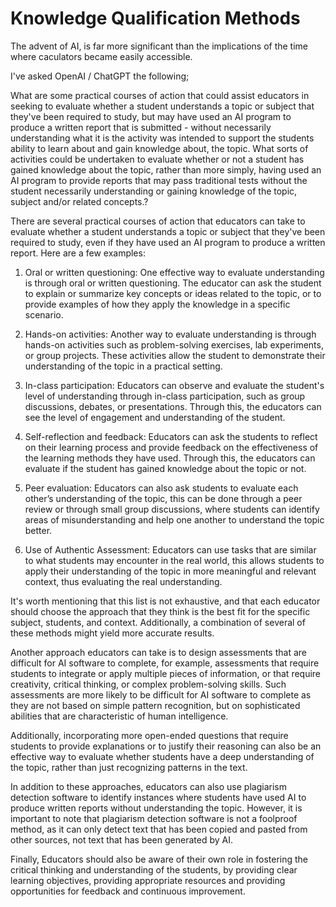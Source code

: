 # Knowledge Qualification Methods

The advent of AI, is far more significant than the implications of the time where caculators became easily accessible. 

I've asked OpenAI / ChatGPT the following;

What are some practical courses of action that could assist educators in seeking to evaluate whether a student understands a topic or subject that they've been required to study, but may have used an AI program to produce a written report that is submitted - without necessarily understanding what it is the activity was intended to support the students ability to learn about and gain knowledge about, the topic. What sorts of activities could be undertaken to evaluate whether or not a student has gained knowledge about the topic, rather than more simply, having used an AI program to provide reports that may pass traditional tests without the student necessarily understanding or gaining knowledge of the topic, subject and/or related concepts.?

There are several practical courses of action that educators can take to evaluate whether a student understands a topic or subject that they've been required to study, even if they have used an AI program to produce a written report. Here are a few examples:

1.  Oral or written questioning: One effective way to evaluate understanding is through oral or written questioning. The educator can ask the student to explain or summarize key concepts or ideas related to the topic, or to provide examples of how they apply the knowledge in a specific scenario.
    
2.  Hands-on activities: Another way to evaluate understanding is through hands-on activities such as problem-solving exercises, lab experiments, or group projects. These activities allow the student to demonstrate their understanding of the topic in a practical setting.
    
3.  In-class participation: Educators can observe and evaluate the student's level of understanding through in-class participation, such as group discussions, debates, or presentations. Through this, the educators can see the level of engagement and understanding of the student.
    
4.  Self-reflection and feedback: Educators can ask the students to reflect on their learning process and provide feedback on the effectiveness of the learning methods they have used. Through this, the educators can evaluate if the student has gained knowledge about the topic or not.
    
5.  Peer evaluation: Educators can also ask students to evaluate each other’s understanding of the topic, this can be done through a peer review or through small group discussions, where students can identify areas of misunderstanding and help one another to understand the topic better.
    
6.  Use of Authentic Assessment: Educators can use tasks that are similar to what students may encounter in the real world, this allows students to apply their understanding of the topic in more meaningful and relevant context, thus evaluating the real understanding.
    

It's worth mentioning that this list is not exhaustive, and that each educator should choose the approach that they think is the best fit for the specific subject, students, and context. Additionally, a combination of several of these methods might yield more accurate results.

Another approach educators can take is to design assessments that are difficult for AI software to complete, for example, assessments that require students to integrate or apply multiple pieces of information, or that require creativity, critical thinking, or complex problem-solving skills. Such assessments are more likely to be difficult for AI software to complete as they are not based on simple pattern recognition, but on sophisticated abilities that are characteristic of human intelligence.

Additionally, incorporating more open-ended questions that require students to provide explanations or to justify their reasoning can also be an effective way to evaluate whether students have a deep understanding of the topic, rather than just recognizing patterns in the text.

In addition to these approaches, educators can also use plagiarism detection software to identify instances where students have used AI to produce written reports without understanding the topic. However, it is important to note that plagiarism detection software is not a foolproof method, as it can only detect text that has been copied and pasted from other sources, not text that has been generated by AI.

Finally, Educators should also be aware of their own role in fostering the critical thinking and understanding of the students, by providing clear learning objectives, providing appropriate resources and providing opportunities for feedback and continuous improvement.
